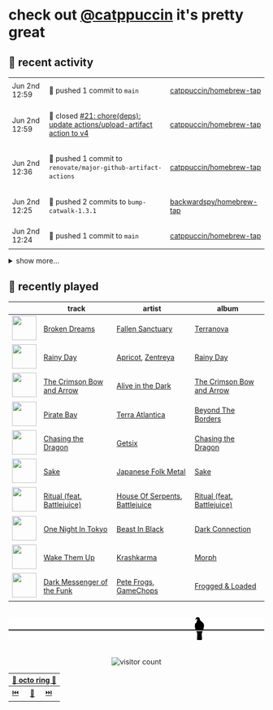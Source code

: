 # check out [@catppuccin](https://github.com/catppuccin) it's pretty great

## 📅 recent activity

<!-- SCRIPT:REPLACE:GITHUB -->
<table>
<tbody>
<tr>
<td><span title='2024-06-02T12:59:07+00:00'>Jun 2nd 12:59</span></td>
<td>

🚢 pushed 1 commit to `main`

</td>
<td>

[catppuccin/homebrew-tap](https://github.com/catppuccin/homebrew-tap)

</td>
</tr>
<tr>
<td><span title='2024-06-02T12:59:07+00:00'>Jun 2nd 12:59</span></td>
<td>

🎉 closed [#21: chore(deps): update actions/upload-artifact action to v4](https://github.com/catppuccin/homebrew-tap/pull/21)

</td>
<td>

[catppuccin/homebrew-tap](https://github.com/catppuccin/homebrew-tap)

</td>
</tr>
<tr>
<td><span title='2024-06-02T12:36:17+00:00'>Jun 2nd 12:36</span></td>
<td>

🚢 pushed 1 commit to `renovate/major-github-artifact-actions`

</td>
<td>

[catppuccin/homebrew-tap](https://github.com/catppuccin/homebrew-tap)

</td>
</tr>
<tr>
<td><span title='2024-06-02T12:25:33+00:00'>Jun 2nd 12:25</span></td>
<td>

🚢 pushed 2 commits to `bump-catwalk-1.3.1`

</td>
<td>

[backwardspy/homebrew-tap](https://github.com/backwardspy/homebrew-tap)

</td>
</tr>
<tr>
<td><span title='2024-06-02T12:24:58+00:00'>Jun 2nd 12:24</span></td>
<td>

🚢 pushed 1 commit to `main`

</td>
<td>

[catppuccin/homebrew-tap](https://github.com/catppuccin/homebrew-tap)

</td>
</tr>
</tbody>
</table>

<details>
<summary>show more...</summary>
<table>
<tbody>
<tr>
<td><span title='2024-06-02T12:16:25+00:00'>Jun 2nd 12:16</span></td>
<td>

🚀 opened [#27: catwalk 1.3.1](https://github.com/catppuccin/homebrew-tap/pull/27)

</td>
<td>

[catppuccin/homebrew-tap](https://github.com/catppuccin/homebrew-tap)

</td>
</tr>
<tr>
<td><span title='2024-06-02T12:11:43+00:00'>Jun 2nd 12:11</span></td>
<td>

🚢 pushed 1 commit to `main`

</td>
<td>

[catppuccin/homebrew-tap](https://github.com/catppuccin/homebrew-tap)

</td>
</tr>
<tr>
<td><span title='2024-06-02T11:56:12+00:00'>Jun 2nd 11:56</span></td>
<td>

🚢 pushed 1 commit to `main`

</td>
<td>

[catppuccin/homebrew-tap](https://github.com/catppuccin/homebrew-tap)

</td>
</tr>
<tr>
<td><span title='2024-06-01T21:18:52+00:00'>Jun 1st 21:18</span></td>
<td>

🚢 pushed 1 commit to `main`

</td>
<td>

[backwardspy/dots](https://github.com/backwardspy/dots)

</td>
</tr>
<tr>
<td><span title='2024-05-31T08:55:59+00:00'>May 31st 08:55</span></td>
<td>

🚀 opened [#9: refactor: simplify boolean logic in whiskers prop check](https://github.com/uncenter/purr/pull/9)

</td>
<td>

[uncenter/purr](https://github.com/uncenter/purr)

</td>
</tr>
<tr>
<td><span title='2024-05-31T08:12:04+00:00'>May 31st 08:12</span></td>
<td>

🚢 pushed 1 commit to `main`

</td>
<td>

[catppuccin/whoogle](https://github.com/catppuccin/whoogle)

</td>
</tr>
<tr>
<td><span title='2024-05-31T08:12:03+00:00'>May 31st 08:12</span></td>
<td>

🎉 closed [#1: build: use whiskers](https://github.com/catppuccin/whoogle/pull/1)

</td>
<td>

[catppuccin/whoogle](https://github.com/catppuccin/whoogle)

</td>
</tr>
<tr>
<td><span title='2024-05-31T08:10:18+00:00'>May 31st 08:10</span></td>
<td>

🚢 pushed 1 commit to `main`

</td>
<td>

[catppuccin/geany](https://github.com/catppuccin/geany)

</td>
</tr>
<tr>
<td><span title='2024-05-31T08:10:17+00:00'>May 31st 08:10</span></td>
<td>

🎉 closed [#5: refactor: use whiskers](https://github.com/catppuccin/geany/pull/5)

</td>
<td>

[catppuccin/geany](https://github.com/catppuccin/geany)

</td>
</tr>
<tr>
<td><span title='2024-05-31T08:09:09+00:00'>May 31st 08:09</span></td>
<td>

🚢 pushed 1 commit to `main`

</td>
<td>

[catppuccin/warp](https://github.com/catppuccin/warp)

</td>
</tr>
<tr>
<td><span title='2024-05-31T08:09:08+00:00'>May 31st 08:09</span></td>
<td>

🎉 closed [#8: build: use whiskers](https://github.com/catppuccin/warp/pull/8)

</td>
<td>

[catppuccin/warp](https://github.com/catppuccin/warp)

</td>
</tr>
<tr>
<td><span title='2024-05-31T08:08:58+00:00'>May 31st 08:08</span></td>
<td>

🚢 pushed 1 commit to `main`

</td>
<td>

[catppuccin/k9s](https://github.com/catppuccin/k9s)

</td>
</tr>
<tr>
<td><span title='2024-05-31T08:08:57+00:00'>May 31st 08:08</span></td>
<td>

🎉 closed [#9: refactor: use whiskers](https://github.com/catppuccin/k9s/pull/9)

</td>
<td>

[catppuccin/k9s](https://github.com/catppuccin/k9s)

</td>
</tr>
<tr>
<td><span title='2024-05-31T08:08:37+00:00'>May 31st 08:08</span></td>
<td>

🚢 pushed 1 commit to `main`

</td>
<td>

[catppuccin/monkeytype](https://github.com/catppuccin/monkeytype)

</td>
</tr>
</tbody>
</table>
</details>
<!-- SCRIPT:REPLACE:GITHUB -->

## 🎵 recently played

<!-- SCRIPT:REPLACE:SPOTIFY -->
| | track | artist | album |
| - | - | - | - |
| <img src="https://i.scdn.co/image/ab67616d000048513e07e97e2f48912393a64268" width="48" height="48"> | [Broken Dreams](https://open.spotify.com/track/0Q3Rs36yTFPHCItzgKSYrV) | [Fallen Sanctuary](https://open.spotify.com/artist/271v3QDZQPWL1htp4LieqS) | [Terranova](https://open.spotify.com/track/0Q3Rs36yTFPHCItzgKSYrV) |
| <img src="https://i.scdn.co/image/ab67616d000048514054f3f58f4a638b09d72665" width="48" height="48"> | [Rainy Day](https://open.spotify.com/track/4BKauR3MkJzoL8sqDlecqr) | [Apricot](https://open.spotify.com/artist/6NRq9Jjl3tWeMHYI2XFlEc), [Zentreya](https://open.spotify.com/artist/76TO57vydFh7R4BuYjr0FC) | [Rainy Day](https://open.spotify.com/track/4BKauR3MkJzoL8sqDlecqr) |
| <img src="https://i.scdn.co/image/ab67616d000048514f0c03c3439f0dbd240257ba" width="48" height="48"> | [The Crimson Bow and Arrow](https://open.spotify.com/track/3Up4dkjXHpM0alQA3xVvLQ) | [Alive in the Dark](https://open.spotify.com/artist/64XLhHWZuyZrGInPx3QOZl) | [The Crimson Bow and Arrow](https://open.spotify.com/track/3Up4dkjXHpM0alQA3xVvLQ) |
| <img src="https://i.scdn.co/image/ab67616d00004851acea212a1c4840978c2de6e3" width="48" height="48"> | [Pirate Bay](https://open.spotify.com/track/4g7vvZHhFDmqgC9UCjVbUC) | [Terra Atlantica](https://open.spotify.com/artist/2jjCMNei7oJGKMal41tAZE) | [Beyond The Borders](https://open.spotify.com/track/4g7vvZHhFDmqgC9UCjVbUC) |
| <img src="https://i.scdn.co/image/ab67616d00004851e1f1b54edede5d4f9ba2315e" width="48" height="48"> | [Chasing the Dragon](https://open.spotify.com/track/1aVQzYOOqpwnssCHTWrvPA) | [Getsix](https://open.spotify.com/artist/4IeW6F11KCYzci40UXdJm8) | [Chasing the Dragon](https://open.spotify.com/track/1aVQzYOOqpwnssCHTWrvPA) |
| <img src="https://i.scdn.co/image/ab67616d000048517c965419b9dbf77fde310a99" width="48" height="48"> | [Sake](https://open.spotify.com/track/4yNCujzEEtxUVj2lf7vio7) | [Japanese Folk Metal](https://open.spotify.com/artist/6YOGTdWfD1lSLhDia7Z9xW) | [Sake](https://open.spotify.com/track/4yNCujzEEtxUVj2lf7vio7) |
| <img src="https://i.scdn.co/image/ab67616d00004851355d6257b469c1a51e4de8f5" width="48" height="48"> | [Ritual (feat. Battlejuice)](https://open.spotify.com/track/0a8ezUkdc2gudSx2MrWWfV) | [House Of Serpents](https://open.spotify.com/artist/2OEyrT84yZKublGo1Ct8UI), [Battlejuice](https://open.spotify.com/artist/43mQHOuf0HLB5wIdZ3cgNp) | [Ritual (feat. Battlejuice)](https://open.spotify.com/track/0a8ezUkdc2gudSx2MrWWfV) |
| <img src="https://i.scdn.co/image/ab67616d00004851913a6d7587d853e1dd4c1580" width="48" height="48"> | [One Night In Tokyo](https://open.spotify.com/track/2TZtQt10Ajm3wB4MoqluZj) | [Beast In Black](https://open.spotify.com/artist/0rEuaTPLMhlViNCJrg3NEH) | [Dark Connection](https://open.spotify.com/track/2TZtQt10Ajm3wB4MoqluZj) |
| <img src="https://i.scdn.co/image/ab67616d00004851078770c793dbef383ba81edd" width="48" height="48"> | [Wake Them Up](https://open.spotify.com/track/3wDHKcnL4pAsbpJMxJ5hJW) | [Krashkarma](https://open.spotify.com/artist/7egjqIYeAxBmnkYvF1eL33) | [Morph](https://open.spotify.com/track/3wDHKcnL4pAsbpJMxJ5hJW) |
| <img src="https://i.scdn.co/image/ab67616d000048513741995b43df50be24dbb7eb" width="48" height="48"> | [Dark Messenger of the Funk](https://open.spotify.com/track/5HhjmicUKMukc2GVWuEGBT) | [Pete Frogs](https://open.spotify.com/artist/1Pd1tovnVCRIhp66cjzKpV), [GameChops](https://open.spotify.com/artist/1T7zBkQCOCacKjbnmFX7cp) | [Frogged & Loaded](https://open.spotify.com/track/5HhjmicUKMukc2GVWuEGBT) |

<!-- SCRIPT:REPLACE:SPOTIFY -->

<br>

<div align="center">

<picture>
    <source media="(prefers-color-scheme: light)" srcset="assets/pigeon-light.svg">
    <source media="(prefers-color-scheme: dark)" srcset="assets/pigeon-dark.svg">
    <img alt="pigeon sitting on a wire" src="assets/pigeon-light.svg">
</picture>

<br>
<br>

![visitor count](https://profile-counter.glitch.me/backwardspy/count.svg)

<table>
    <thead>
        <th colspan="3"><a href="https://octo-ring.com">🐙 octo ring 🐙</a></th>
    </thead>
    <tbody>
        <td><a href="https://octo-ring.com/p/backwardspy/prev">⏮️</a></td>
        <td><a href="https://octo-ring.com/p/backwardspy/random">🔀</a></td>
        <td><a href="https://octo-ring.com/p/backwardspy/next">⏭️</a></td>
    </tbody>
</table>

</div>
